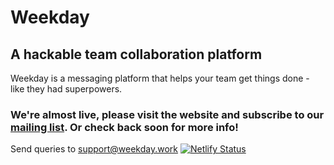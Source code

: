# Weekday
## A hackable team collaboration platform
Weekday is a messaging platform that helps your team get things done - like they had superpowers.
### We're almost live, please visit the website and subscribe to our [mailing list](https://weekday.work). Or check back soon for more info!
Send queries to [support@weekday.work](mailto:support@weekday.work?subject=Olla)
[![Netlify Status](https://api.netlify.com/api/v1/badges/eb87d49f-50c9-4293-a2b4-60c7bbfc94cd/deploy-status)](https://app.netlify.com/sites/fervent-spence-023cc3/deploys)
